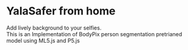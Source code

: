 # YalaSafer from home
Add lively background to your selfies.  
This is an Implementation of BodyPix person segmentation pretrianed model using ML5.js and P5.js
